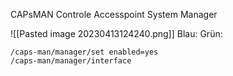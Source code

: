 CAPsMAN
Controle Accesspoint System Manager

![[Pasted image 20230413124240.png]]
Blau: 
Grün: 


~~~migrids
/caps-man/manager/set enabled=yes
/caps-man/manager/interface
~~~
